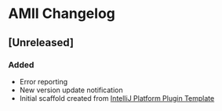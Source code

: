 <!-- Keep a Changelog guide -> https://keepachangelog.com -->

# AMII Changelog

## [Unreleased]
### Added
- Error reporting
- New version update notification
- Initial scaffold created from [IntelliJ Platform Plugin Template](https://github.com/JetBrains/intellij-platform-plugin-template)
